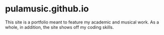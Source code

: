 # pulamusic.github.io
This site is a portfolio meant to feature my academic and musical work. As a whole, in addition, the site shows off my coding skills.
